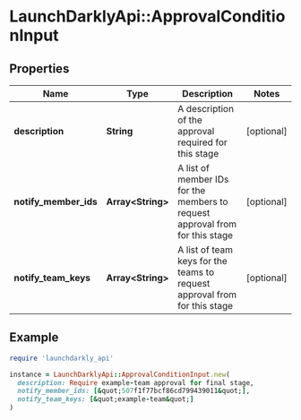 # LaunchDarklyApi::ApprovalConditionInput

## Properties

| Name | Type | Description | Notes |
| ---- | ---- | ----------- | ----- |
| **description** | **String** | A description of the approval required for this stage | [optional] |
| **notify_member_ids** | **Array&lt;String&gt;** | A list of member IDs for the members to request approval from for this stage | [optional] |
| **notify_team_keys** | **Array&lt;String&gt;** | A list of team keys for the teams to request approval from for this stage | [optional] |

## Example

```ruby
require 'launchdarkly_api'

instance = LaunchDarklyApi::ApprovalConditionInput.new(
  description: Require example-team approval for final stage,
  notify_member_ids: [&quot;507f1f77bcf86cd799439011&quot;],
  notify_team_keys: [&quot;example-team&quot;]
)
```

